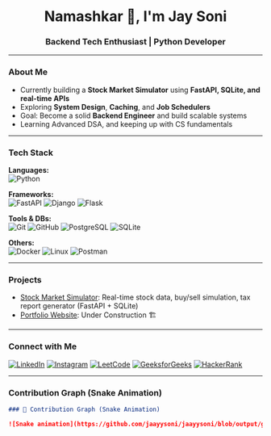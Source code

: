<h1 align="center">Namashkar 🙏, I'm Jay Soni</h1>
<h3 align="center">Backend Tech Enthusiast | Python Developer</h3>

---

###  About Me
-  Currently building a **Stock Market Simulator** using **FastAPI, SQLite, and real-time APIs**
-  Exploring **System Design**, **Caching**, and **Job Schedulers**
-  Goal: Become a solid **Backend Engineer** and build scalable systems
-  Learning Advanced DSA, and keeping up with CS fundamentals

---

###  Tech Stack

**Languages:**  
![Python](https://img.shields.io/badge/-Python-3776AB?style=flat&logo=python&logoColor=white)

**Frameworks:**  
![FastAPI](https://img.shields.io/badge/-FastAPI-009688?style=flat&logo=fastapi&logoColor=white)
![Django](https://img.shields.io/badge/-Django-092E20?style=flat&logo=django&logoColor=white)
![Flask](https://img.shields.io/badge/-Flask-000000?style=flat&logo=flask&logoColor=white)

**Tools & DBs:**  
![Git](https://img.shields.io/badge/-Git-F05032?style=flat&logo=git&logoColor=white)
![GitHub](https://img.shields.io/badge/-GitHub-181717?style=flat&logo=github&logoColor=white)
![PostgreSQL](https://img.shields.io/badge/-PostgreSQL-336791?style=flat&logo=postgresql&logoColor=white)
![SQLite](https://img.shields.io/badge/-SQLite-003B57?style=flat&logo=sqlite&logoColor=white)

**Others:**  
![Docker](https://img.shields.io/badge/-Docker-2496ED?style=flat&logo=docker&logoColor=white)
![Linux](https://img.shields.io/badge/-Linux-FCC624?style=flat&logo=linux&logoColor=black)
![Postman](https://img.shields.io/badge/-Postman-FF6C37?style=flat&logo=postman&logoColor=white)

---

###  Projects

-  [Stock Market Simulator](https://github.com/jaayysoni/Stock-Market-Simulator): Real-time stock data, buy/sell simulation, tax report generator (FastAPI + SQLite)
-  [Portfolio Website](https://your-portfolio-link): Under Construction 🏗️

---

###  Connect with Me

[![LinkedIn](https://img.shields.io/badge/-LinkedIn-blue?style=flat&logo=linkedin)](https://www.linkedin.com/in/jaayysoni/)
[![Instagram](https://img.shields.io/badge/-Instagram-E4405F?style=flat&logo=instagram&logoColor=white)](https://instagram.com/jaayysoni)
[![LeetCode](https://img.shields.io/badge/-LeetCode-FFA116?style=flat&logo=leetcode&logoColor=black)](https://leetcode.com/jaayysoni)
[![GeeksforGeeks](https://img.shields.io/badge/-GeeksforGeeks-0F9D58?style=flat)](https://auth.geeksforgeeks.org/user/jaayysoni)
[![HackerRank](https://img.shields.io/badge/-HackerRank-2EC866?style=flat&logo=hackerrank&logoColor=white)](https://www.hackerrank.com/jaayysoni)

---

###  Contribution Graph (Snake Animation)

```md
### 🐍 Contribution Graph (Snake Animation)

![Snake animation](https://github.com/jaayysoni/jaayysoni/blob/output/github-contribution-grid-snake.svg)
